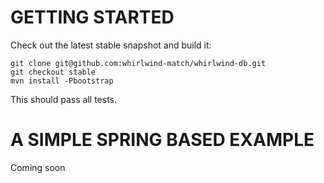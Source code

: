 GETTING STARTED
===============

Check out the latest stable snapshot and build it:

    git clone git@github.com:whirlwind-match/whirlwind-db.git
    git checkout stable
    mvn install -Pbootstrap


This should pass all tests.

A SIMPLE SPRING BASED EXAMPLE
=============================

Coming soon